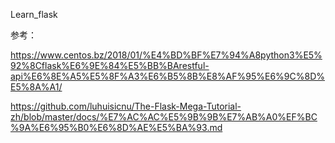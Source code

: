 Learn_flask



参考：

https://www.centos.bz/2018/01/%E4%BD%BF%E7%94%A8python3%E5%92%8Cflask%E6%9E%84%E5%BB%BArestful-api%E6%8E%A5%E5%8F%A3%E6%B5%8B%E8%AF%95%E6%9C%8D%E5%8A%A1/

https://github.com/luhuisicnu/The-Flask-Mega-Tutorial-zh/blob/master/docs/%E7%AC%AC%E5%9B%9B%E7%AB%A0%EF%BC%9A%E6%95%B0%E6%8D%AE%E5%BA%93.md